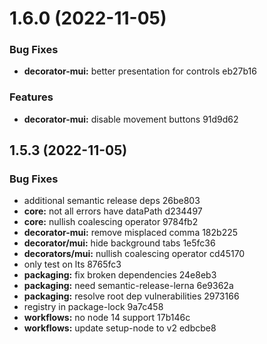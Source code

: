 # 1.6.0 (2022-11-05)


### Bug Fixes

* **decorator-mui:** better presentation for controls eb27b16


### Features

* **decorator-mui:** disable movement buttons 91d9d62

## 1.5.3 (2022-11-05)


### Bug Fixes

* additional semantic release deps 26be803
* **core:** not all errors have dataPath d234497
* **core:** nullish coalescing operator 9784fb2
* **decorator-mui:** remove misplaced comma 182b225
* **decorator/mui:** hide background tabs 1e5fc36
* **decorators/mui:** nullish coalescing operator cd45170
* only test on lts 8765fc3
* **packaging:** fix broken dependencies 24e8eb3
* **packaging:** need semantic-release-lerna 6e9362a
* **packaging:** resolve root dep vulnerabilities 2973166
* registry in package-lock 9a7c458
* **workflows:** no node 14 support 17b146c
* **workflows:** update setup-node to v2 edbcbe8
